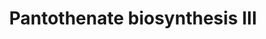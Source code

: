 ---
authors:
- Anwesha
- Eweitz
description: Developed by Gramene.org  Source:[http://plantreactome.gramene.org/ Plant
  Reactome].
last-edited: 2021-05-26
organisms:
- Oryza sativa
redirect_from:
- /index.php/Pathway:WP3026
- /instance/WP3026
schema-jsonld:
- '@context': https://schema.org/
  '@id': https://wikipathways.github.io/pathways/WP3026.html
  '@type': Dataset
  creator:
    '@type': Organization
    name: WikiPathways
  description: Developed by Gramene.org  Source:[http://plantreactome.gramene.org/
    Plant Reactome].
  keywords:
  - (LOC_OS03G63490.1)
  - NADP+
  - ligase
  - NADPH
  - pantoyl lactone
  - H+
  - PanK
  - pantoate--beta-alanine
  - b-Ala
  - 2-oxopantoyl lactone
  license: CC0
  name: Pantothenate biosynthesis III
seo: CreativeWork
title: Pantothenate biosynthesis III
wpid: WP3026
---